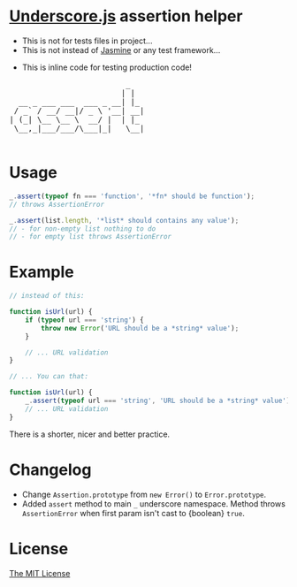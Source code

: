 [Underscore.js][1] assertion helper
===================================

- This is not for tests files in project...
- This is not instead of [Jasmine][2] or any test framework...
* This is inline code for testing production code!

<pre>
                         _
                        | |
  __ _ ___ ___  ___ _ __| |_
 / _` / __/ __|/ _ \ '__| __|
| (_| \__ \__ \  __/ |  | |_
 \__,_|___/___/\___|_|   \__|

</pre>

Usage
=====

```javascript
_.assert(typeof fn === 'function', '*fn* should be function');
// throws AssertionError

_.assert(list.length, '*list* should contains any value');
// - for non-empty list nothing to do
// - for empty list throws AssertionError
```

Example
=======

```javascript
// instead of this:

function isUrl(url) {
    if (typeof url === 'string') {
        throw new Error('URL should be a *string* value');
    }

    // ... URL validation
}

// ... You can that:

function isUrl(url) {
    _.assert(typeof url === 'string', 'URL should be a *string* value');
    // ... URL validation
}

```

There is a shorter, nicer and better practice.

Changelog
=========

- Change `Assertion.prototype` from `new Error()` to `Error.prototype`.
- Added `assert` method to main `_` underscore namespace.
Method throws `AssertionError` when first param isn't cast to {boolean} `true`.

License
=======

[The MIT License][3]

[1]: http://underscorejs.org/
[2]: http://pivotal.github.io/jasmine/
[3]: https://github.com/piecioshka/underscore-assert/blob/master/LICENSE
